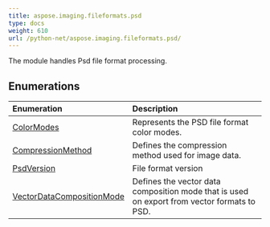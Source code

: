 ```yaml
---
title: aspose.imaging.fileformats.psd
type: docs
weight: 610
url: /python-net/aspose.imaging.fileformats.psd/
---
```



The module handles Psd file format processing.

## **Enumerations**
|**Enumeration**|**Description**|
| :- | :- |
| [ColorModes](/imaging/python-net/aspose.imaging.fileformats.psd/colormodes/) | Represents the PSD file format color modes. |
| [CompressionMethod](/imaging/python-net/aspose.imaging.fileformats.psd/compressionmethod/) | Defines the compression method used for image data. |
| [PsdVersion](/imaging/python-net/aspose.imaging.fileformats.psd/psdversion/) | File format version |
| [VectorDataCompositionMode](/imaging/python-net/aspose.imaging.fileformats.psd/vectordatacompositionmode/) | Defines the vector data composition mode that is used on export from vector formats to PSD. |
